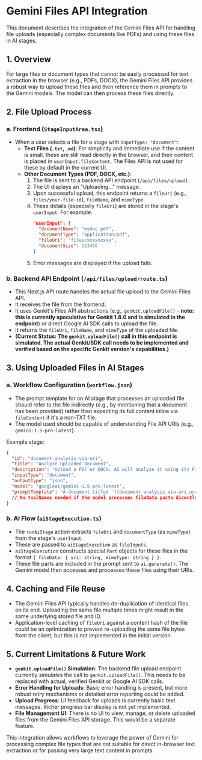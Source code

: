# Gemini Files API Integration

This document describes the integration of the Gemini Files API for handling file uploads (especially complex documents like PDFs) and using these files in AI stages.

## 1. Overview

For large files or document types that cannot be easily processed for text extraction in the browser (e.g., PDFs, DOCX), the Gemini Files API provides a robust way to upload these files and then reference them in prompts to the Gemini models. The model can then process these files directly.

## 2. File Upload Process

### a. Frontend (`StageInputArea.tsx`)

*   When a user selects a file for a stage with `inputType: "document"`:
    *   **Text Files (`.txt`, `.md`)**: For simplicity and immediate use if the content is small, these are still read directly in the browser, and their content is placed in `userInput.fileContent`. The Files API is not used for these by default in the current UI.
    *   **Other Document Types (PDF, DOCX, etc.)**:
        1.  The file is sent to a backend API endpoint (`/api/files/upload`).
        2.  The UI displays an "Uploading..." message.
        3.  Upon successful upload, this endpoint returns a `fileUri` (e.g., `files/your-file-id`), `fileName`, and `mimeType`.
        4.  These details (especially `fileUri`) are stored in the stage's `userInput`. For example:
            ```json
            "userInput": {
              "documentName": "mydoc.pdf",
              "documentType": "application/pdf",
              "fileUri": "files/xxxxxxxxx",
              "documentSize": 123456
            }
            ```
        5.  Error messages are displayed if the upload fails.

### b. Backend API Endpoint (`/api/files/upload/route.ts`)

*   This Next.js API route handles the actual file upload to the Gemini Files API.
*   It receives the file from the frontend.
*   It uses Genkit's Files API abstractions (e.g., `genkit.uploadFile()` - **note: this is currently speculative for Genkit 1.8.0 and is simulated in the endpoint**) or direct Google AI SDK calls to upload the file.
*   It returns the `fileUri`, `fileName`, and `mimeType` of the uploaded file.
*   **(Current Status: The `genkit.uploadFile()` call in this endpoint is simulated. The actual Genkit/SDK call needs to be implemented and verified based on the specific Genkit version's capabilities.)**

## 3. Using Uploaded Files in AI Stages

### a. Workflow Configuration (`workflow.json`)

*   The prompt template for an AI stage that processes an uploaded file should refer to the file indirectly (e.g., by mentioning that a document has been provided) rather than expecting its full content inline via `fileContent` if it's a non-TXT file.
*   The model used should be capable of understanding File API URIs (e.g., `gemini-1.5-pro-latest`).

Example stage:
```json
{
  "id": "document-analysis-via-uri",
  "title": "Analyze Uploaded Document",
  "description": "Upload a PDF or DOCX. AI will analyze it using its File API URI.",
  "inputType": "document",
  "outputType": "json",
  "model": "googleai/gemini-1.5-pro-latest",
  "promptTemplate": "A document titled '{{document-analysis-via-uri.userInput.documentName}}' (MIME type: {{document-analysis-via-uri.userInput.documentType}}) has been uploaded and is available via its URI. Please analyze this document and provide a summary.",
  // No toolNames needed if the model processes fileData parts directly
}
```

### b. AI Flow (`aiStageExecution.ts`)

*   The `runAiStage` action extracts `fileUri` and `documentType` (as `mimeType`) from the stage's `userInput`.
*   These are passed to `aiStageExecution` as `fileInputs`.
*   `aiStageExecution` constructs special `Part` objects for these files in the format `{ fileData: { uri: string, mimeType: string } }`.
*   These file parts are included in the prompt sent to `ai.generate()`. The Gemini model then accesses and processes these files using their URIs.

## 4. Caching and File Reuse

*   The Gemini Files API typically handles de-duplication of identical files on its end. Uploading the same file multiple times might result in the same underlying stored file and ID.
*   Application-level caching of `fileUri` against a content hash of the file could be an optimization to prevent re-uploading the same file bytes from the client, but this is not implemented in the initial version.

## 5. Current Limitations & Future Work

*   **`genkit.uploadFile()` Simulation**: The backend file upload endpoint currently *simulates* the call to `genkit.uploadFile()`. This needs to be replaced with actual, verified Genkit or Google AI SDK calls.
*   **Error Handling for Uploads**: Basic error handling is present, but more robust retry mechanisms or detailed error reporting could be added.
*   **Upload Progress**: UI feedback for uploads is currently basic text messages. Richer progress bar display is not yet implemented.
*   **File Management UI**: There is no UI to view, manage, or delete uploaded files from the Gemini Files API storage. This would be a separate feature.

This integration allows workflows to leverage the power of Gemini for processing complex file types that are not suitable for direct in-browser text extraction or for passing very large text content in prompts.
